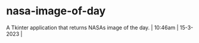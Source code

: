 # nasa-image-of-day
A Tkinter application that returns NASAs image of the day. | 10:46am | 15-3-2023 |
